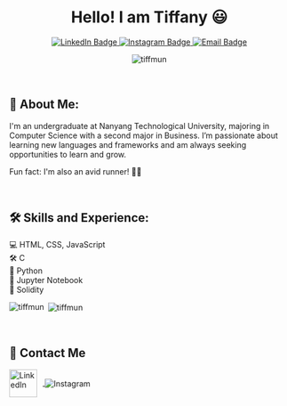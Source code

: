 <h1 align="center">Hello! I am Tiffany 😃 </h1>
<div id="badges" align="center">
  <a href="https://linkedin.com/in/tiffany-mun">
    <img src="https://img.shields.io/badge/LinkedIn-blue?style=for-the-badge&logo=linkedin&logoColor=white" alt="LinkedIn Badge"/>
  </a>
  <a href="https://instagram.com/tiffanymun">
    <img src="https://img.shields.io/badge/Instagram-purple?style=for-the-badge&logo=instagram&logoColor=white" alt="Instagram Badge"/>
  </a>
  <a href="mailto:eyitstiff@gmail.com">
    <img src="https://img.shields.io/badge/Email-red?style=for-the-badge&logo=gmail&logoColor=white" alt="Email Badge"/>
  </a>
</div>
<p align="center"> <img src="https://komarev.com/ghpvc/?username=tiffmun&label=Profile%20views&color=0e75b6&style=flat" alt="tiffmun" /> </p>
<br>

## 📝 About Me:
<p align="left">
I'm an undergraduate at Nanyang Technological University, majoring in Computer Science with a second major in Business. I’m passionate about learning new languages and frameworks and am always seeking opportunities to learn and grow. 

Fun fact: I'm also an avid runner! 🏃‍♂️
</p>
<br>


## 🛠️ Skills and Experience:
<p align="left">
  💻 HTML, CSS, JavaScript <br>
  🛠️ C <br>
  🐍 Python <br>
  📓 Jupyter Notebook <br>
  🔗 Solidity <br>
</p>

<p><img align="left" src="https://github-readme-stats.vercel.app/api/top-langs?username=tiffmun&show_icons=true&locale=en&layout=compact" alt="tiffmun" /></p>
<p>&nbsp;<img align="center" src="https://github-readme-stats.vercel.app/api?username=tiffmun&show_icons=true&locale=en" alt="tiffmun" /></p>
<br>

## 🔗 Contact Me 
<p align="left">
  <a href="https://linkedin.com/in/tiffany-mun" target="_blank">
    <img src="https://img.icons8.com/?size=100&id=13930&format=png&color=000000" alt="LinkedIn" style="width: 50px; height:       50px; vertical-align: middle; margin-right: 10px;" />
  </a>
<!--   <a href="mailto:eyitstiff@gmail.com" target="_blank">
    <img src="https://img.icons8.com/?size=100&id=OumT4lIcOllS&format=png&color=000000" alt="Gmail" style="width: 50px;           height:50px; vertical-align: middle; margin-right: 10px;" />
  </a>
  <a href="https://instagram.com/tiffanymun" target="_blank"> -->
    <img src="https://img.icons8.com/ios-filled/50/000000/instagram-new.png" alt="Instagram" style="vertical-align: middle;" />
  </a>
</p>

